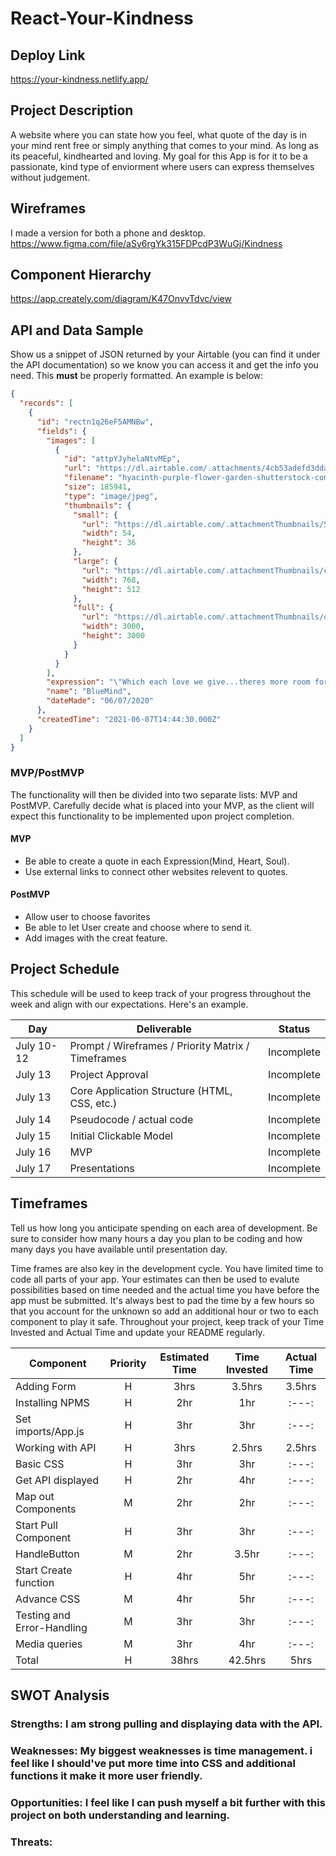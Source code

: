 # React-Your-Kindness

## Deploy Link
https://your-kindness.netlify.app/

## Project Description

A website where you can state how you feel, what quote of the day is in your mind rent free or simply anything that comes to your mind. As long as its peaceful, kindhearted and loving. My goal for this App is for it to be a passionate, kind type of enviorment where users can express themselves without judgement.

## Wireframes

I made a version for both a phone and desktop. https://www.figma.com/file/aSy6rgYk315FDPcdP3WuGj/Kindness

## Component Hierarchy

https://app.creately.com/diagram/K47OnvvTdvc/view

## API and Data Sample

Show us a snippet of JSON returned by your Airtable (you can find it under the API documentation) so we know you can access it and get the info you need. This **must** be properly formatted. An example is below:

```json
{
  "records": [
    {
      "id": "rectn1q26eF5AMNBw",
      "fields": {
        "images": [
          {
            "id": "attpYJyhelaNtvMEp",
            "url": "https://dl.airtable.com/.attachments/4cb53adefd3ddac292dcc49a0e8ebda9/69921b12/hyacinth-purple-flower-garden-shutterstock-com_12399.jpg",
            "filename": "hyacinth-purple-flower-garden-shutterstock-com_12399.jpg",
            "size": 185941,
            "type": "image/jpeg",
            "thumbnails": {
              "small": {
                "url": "https://dl.airtable.com/.attachmentThumbnails/57903204083e5264bf90ddb57910e6e2/474a49bb",
                "width": 54,
                "height": 36
              },
              "large": {
                "url": "https://dl.airtable.com/.attachmentThumbnails/c3e9c51ef58b744ffa072e72506e2a9e/ea36df6b",
                "width": 768,
                "height": 512
              },
              "full": {
                "url": "https://dl.airtable.com/.attachmentThumbnails/d18cf529c495f582666584cc7e3a3409/29dc86fd",
                "width": 3000,
                "height": 3000
              }
            }
          }
        ],
        "expression": "\"Which each love we give...theres more room for hurt AND growth.",
        "name": "BlueMind",
        "dateMade": "06/07/2020"
      },
      "createdTime": "2021-06-07T14:44:30.000Z"
    }
  ]
}
```

### MVP/PostMVP

The functionality will then be divided into two separate lists: MVP and PostMVP. Carefully decide what is placed into your MVP, as the client will expect this functionality to be implemented upon project completion.

#### MVP

- Be able to create a quote in each Expression(Mind, Heart, Soul).
- Use external links to connect other websites relevent to quotes.

#### PostMVP

- Allow user to choose favorites
- Be able to let User create and choose where to send it.
- Add images with the creat feature.

## Project Schedule

This schedule will be used to keep track of your progress throughout the week and align with our expectations. Here's an example.

| Day        | Deliverable                                        | Status     |
| ---------- | -------------------------------------------------- | ---------- |
| July 10-12 | Prompt / Wireframes / Priority Matrix / Timeframes | Incomplete |
| July 13    | Project Approval                                   | Incomplete |
| July 13    | Core Application Structure (HTML, CSS, etc.)       | Incomplete |
| July 14    | Pseudocode / actual code                           | Incomplete |
| July 15    | Initial Clickable Model                            | Incomplete |
| July 16    | MVP                                                | Incomplete |
| July 17    | Presentations                                      | Incomplete |

## Timeframes

Tell us how long you anticipate spending on each area of development. Be sure to consider how many hours a day you plan to be coding and how many days you have available until presentation day.

Time frames are also key in the development cycle. You have limited time to code all parts of your app. Your estimates can then be used to evalute possibilities based on time needed and the actual time you have before the app must be submitted. It's always best to pad the time by a few hours so that you account for the unknown so add an additional hour or two to each component to play it safe. Throughout your project, keep track of your Time Invested and Actual Time and update your README regularly.

| Component                  | Priority | Estimated Time | Time Invested | Actual Time |
| -------------------------- | :------: | :------------: | :-----------: | :---------: |
| Adding Form                |    H     |      3hrs      |    3.5hrs     |   3.5hrs    |
| Installing NPMS            |    H     |      2hr       |      1hr      |    :---:    |
| Set imports/App.js         |    H     |      3hr       |      3hr      |    :---:    |
| Working with API           |    H     |      3hrs      |    2.5hrs     |   2.5hrs    |
| Basic CSS                  |    H     |      3hr       |      3hr      |    :---:    |
| Get API displayed          |    H     |      2hr       |      4hr      |    :---:    |
| Map out Components         |    M     |      2hr       |      2hr      |    :---:    |
| Start Pull Component       |    H     |      3hr       |      3hr      |    :---:    |
| HandleButton               |    M     |      2hr       |     3.5hr      |    :---:    |
| Start Create function      |    H     |      4hr       |      5hr      |    :---:    |
| Advance CSS                |    M     |      4hr       |      5hr     |    :---:    |
| Testing and Error-Handling |    M     |      3hr       |      3hr     |    :---:    |
| Media queries              |    M     |      3hr       |      4hr     |    :---:    |
| Total                      |    H     |     38hrs      |     42.5hrs      |    5hrs     |

## SWOT Analysis

### Strengths: I am strong pulling and displaying data with the API.

### Weaknesses: My biggest weaknesses is time management. i feel like I should've put more time into CSS and additional functions it make it more user friendly.

### Opportunities: I feel like I can push myself a bit further with this project on both understanding and learning.

### Threats:
